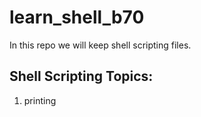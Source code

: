 # learn_shell_b70

In this repo we will keep shell scripting files.

Shell Scripting Topics:
-----------------------

1.  printing